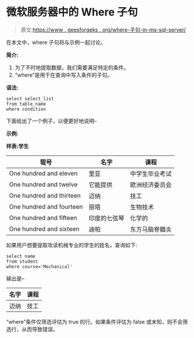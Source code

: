 # 微软服务器中的 Where 子句

> 原文:[https://www . geesforgeks . org/where-子句-in-ms-sql-server/](https://www.geeksforgeeks.org/where-clause-in-ms-sql-server/)

在本文中，where 子句将与示例一起讨论。

**简介:**

1.  为了不时地提取数据，我们需要满足特定的条件。
2.  “where”是用于在查询中写入条件的子句。

**语法:**

```
select select_list
from table_name
where condition
```

下面给出了一个例子，以便更好地说明–

**示例:**

**样表:学生**

<center>

| 辊号 | 名字 | 课程 |
| --- | --- | --- |
| One hundred and eleven | 里亚 | 中学生毕业考试 |
| One hundred and twelve | 它能提供 | 欧洲经济委员会 |
| One hundred and thirteen | 迈纳 | 技工 |
| One hundred and fourteen | 丽塔 | 生物技术 |
| One hundred and fifteen | 印度的七弦琴 | 化学的 |
| One hundred and sixteen | 迪帕 | 东方马脑脊髓炎 |

</center>

如果用户想要提取攻读机械专业的学生的姓名，查询如下:

```
select name
from student
where course='Mechanical' 
```

输出是–

<center>

| 名字 | 课程 |
| --- | --- |
| 迈纳 | 技工 |

</center>

“where”条件仅筛选评估为 true 的行。如果条件评估为 false 或未知，则不会筛选行，从而导致错误。